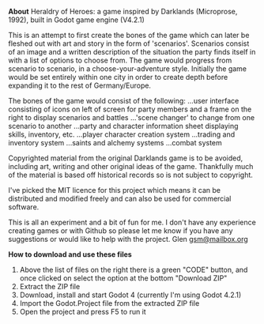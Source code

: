 **About**
Heraldry of Heroes: a game inspired by Darklands (Microprose, 1992), built in Godot game engine (V4.2.1)

This is an attempt to first create the bones of the game which can later be fleshed out with art and story in the form of 'scenarios'.
Scenarios consist of an image and a written description of the situation the party finds itself in with a list of options to choose from.
The game would progress from scenario to scenario, in a choose-your-adventure style.
Initially the game would be set entirely within one city in order to create depth before expanding it to the rest of Germany/Europe.

The bones of the game would consist of the following:
  ...user interface consisting of icons on left of screen for party members and a frame on the right to display scenarios and battles
  ...'scene changer' to change from one scenario to another
  ...party and character information sheet displaying skills, inventory, etc.
  ...player character creation system
  ...trading and inventory system
  ...saints and alchemy systems
  ...combat system

Copyrighted material from the original Darklands game is to be avoided, including art, writing and other original ideas of the game.
Thankfully much of the material is based off historical records so is not subject to copyright.

I've picked the MIT licence for this project which means it can be distributed and modified freely and can also be used for commercial software.

This is all an experiment and a bit of fun for me. I don't have any experience creating games or with Github so please let me know if you have any suggestions or would like to help with the project.
Glen gsm@mailbox.org

**How to download and use these files**
1) Above the list of files on the right there is a green "CODE" button, and once clicked on select the option at the bottom "Download ZIP"
2) Extract the ZIP file
3) Download, install and start Godot 4 (currently I'm using Godot 4.2.1)
4) Import the Godot.Project file from the extracted ZIP file
5) Open the project and press F5 to run it
